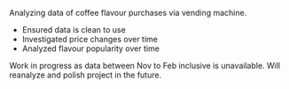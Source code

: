 Analyzing data of coffee flavour purchases via vending machine.

- Ensured data is clean to use
- Investigated price changes over time
- Analyzed flavour popularity over time

Work in progress as data between Nov to Feb inclusive is unavailable. Will reanalyze and polish project in the future. 


